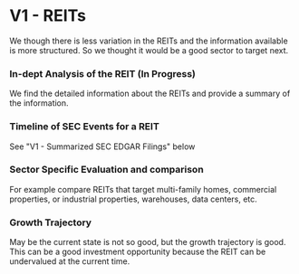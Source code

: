 # V1 - REITs

We though there is less variation in the REITs and the information available is more structured. So we thought it would
be a good sector to target next.

### In-dept Analysis of the REIT (In Progress)
We find the detailed information about the REITs and provide a summary of the information.

### Timeline of SEC Events for a REIT
See "V1 - Summarized SEC EDGAR Filings" below

### Sector Specific Evaluation and comparison
For example compare REITs that target multi-family homes, commercial properties, or industrial properties, warehouses,
data centers, etc.

### Growth Trajectory
May be the current state is not so good, but the growth trajectory is good. This can be a good investment opportunity
because the REIT can be undervalued at the current time.

